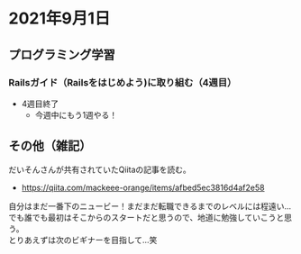 # 2021年9月1日
## プログラミング学習
### Railsガイド（Railsをはじめよう)に取り組む（4週目）
- 4週目終了
  - 今週中にもう1週やる！

## その他（雑記）
だいそんさんが共有されていたQiitaの記事を読む。
- https://qiita.com/mackeee-orange/items/afbed5ec3816d4af2e58

自分はまだ一番下のニュービー！まだまだ転職できるまでのレベルには程遠い…  
でも誰でも最初はそこからのスタートだと思うので、地道に勉強していこうと思う。  
とりあえずは次のビギナーを目指して…笑
